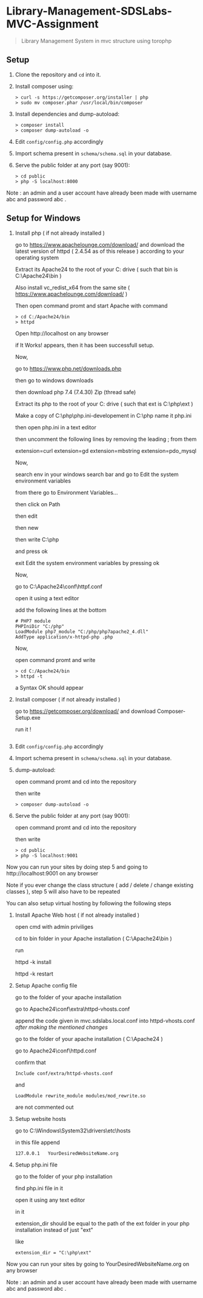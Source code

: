 # Library-Management-SDSLabs-MVC-Assignment

> Library Management System in mvc structure using torophp

## Setup

1. Clone the repository and `cd` into it.

2. Install composer using:
    ```console
    > curl -s https://getcomposer.org/installer | php
    > sudo mv composer.phar /usr/local/bin/composer
    ```

3. Install dependencies and dump-autoload:
    ```console
    > composer install
    > composer dump-autoload -o
    ```

4. Edit `config/config.php` accordingly

5. Import schema present in `schema/schema.sql` in your database.

6. Serve the public folder at any port (say 9001):
    ```console
	> cd public
    > php -S localhost:8000
    ```
    
Note : an admin and a user account have already been made with username abc and password abc .


## Setup for Windows

1. Install php ( if not already installed )

    
    go to https://www.apachelounge.com/download/ and download the latest version of httpd ( 2.4.54 as of this release ) according to your operating system
    
    Extract its Apache24 to the root of your C: drive ( such that bin is C:\Apache24\bin )
    
    Also install vc_redist_x64 from the same site ( https://www.apachelounge.com/download/ )
    
    Then open command promt and start Apache with command
    
    ```console
	> cd C:/Apache24/bin
    > httpd
    ```
    
    Open http://localhost on any browser
    
    if It Works! appears, then it has been successfull setup.
    
    
    Now,
    
    go to https://www.php.net/downloads.php 
    
    then go to windows downloads
    
    then download php 7.4 (7.4.30) Zip (thread safe)
    
    Extract its php to the root of your C: drive ( such that ext is C:\php\ext )
    
    Make a copy of C:\php\php.ini-developement in C:\php name it php.ini
    
    then open php.ini in a text editor
    
    then uncomment the following lines by removing the leading ; from them
    
    extension=curl
    extension=gd
    extension=mbstring
    extension=pdo_mysql
    
    
    Now,
    
    search env in your windows search bar and go to Edit the system environment variables
    
    from there go to Environment Variables...
    
    then click on Path
    
    then edit
    
    then new
    
    then write C:\php
    
    and press ok
    
    exit Edit the system environment variables by pressing ok
    
    
    Now,
    
    go to C:\Apache24\conf\httpf.conf
    
    open it using a text editor
    
    add the following lines at the bottom 
    
    ```console
    # PHP7 module
    PHPIniDir "C:/php"
    LoadModule php7_module "C:/php/php7apache2_4.dll"
    AddType application/x-httpd-php .php
    ```
    
    Now, 
    
    open command promt and write
    
    ```console
	> cd C:/Apache24/bin
    > httpd -t
    ```

    a Syntax OK should appear
    
2. Install composer ( if not already installed )


    go to https://getcomposer.org/download/ and download Composer-Setup.exe
    
    run it !
    

    ```
    
3. Edit `config/config.php` accordingly

4. Import schema present in `schema/schema.sql` in your database.

5. dump-autoload:

    open command promt and cd into the repository
    
    then write 
    
    ```console
    > composer dump-autoload -o

6. Serve the public folder at any port (say 9001):

    open command promt and cd into the repository
    
    then write
    
    ```console
	> cd public
    > php -S localhost:9001
    ```

Now you can run your sites by doing step 5 and going to http://localhost:9001 on any browser

Note if you ever change the class structure ( add / delete / change existing classes ), step 5 will also have to be repeated


You can also setup virtual hosting by following the following steps

1. Install Apache Web host ( if not already installed )

    open cmd with admin priviliges
    
    cd to bin folder in your Apache installation ( C:\Apache24\bin )
    
    run

    httpd -k install
    
    httpd -k restart


2. Setup Apache config file


    go to the folder of your apache installation

    go to Apache24\conf\extra\httpd-vhosts.conf

    append the code given in mvc.sdslabs.local.conf into httpd-vhosts.conf *after making the mentioned changes*

    
    
    go to the folder of your apache installation ( C:\Apache24 )

    go to Apache24\conf\httpd.conf

    confirm that 

    ```console
    Include conf/extra/httpd-vhosts.conf
    ```

    and

    ```console
    LoadModule rewrite_module modules/mod_rewrite.so
    ```

    are not commented out
        
3. Setup website hosts

    go to C:\Windows\System32\drivers\etc\hosts
    
    in this file append
    
    ```console
    127.0.0.1   YourDesiredWebsiteName.org  
    ```
4. Setup php.ini file

    go to the folder of your php installation
    
    find php.ini file in it
    
    open it using any text editor
    
    in it 
    
    extension_dir should be equal to the path of the ext folder in your php installation instead of just "ext"
    
    like 
    
    ```console
    extension_dir = "C:\php\ext"
    ```

Now you can run your sites by going to YourDesiredWebsiteName.org on any browser

Note : an admin and a user account have already been made with username abc and password abc .